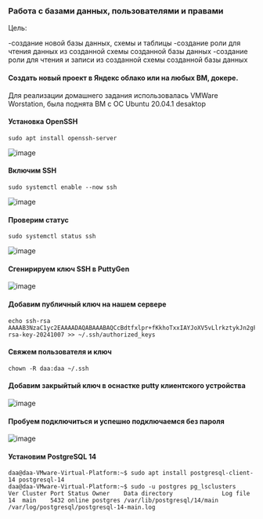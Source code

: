### Работа с базами данных, пользователями и правами

Цель:

-создание новой базы данных, схемы и таблицы
-создание роли для чтения данных из созданной схемы созданной базы данных
-создание роли для чтения и записи из созданной схемы созданной базы данных

#### Cоздать новый проект в Яндекс облако или на любых ВМ, докере.

Для реализации домашнего задания использовалась VMWare Worstation, была поднята ВМ с ОС Ubuntu 20.04.1 desaktop

#### Установка OpenSSH

```
sudo apt install openssh-server
```

![image](https://github.com/user-attachments/assets/7620c019-f33a-4e16-9775-e477b5bfd14d)

#### Включим SSH

```
sudo systemctl enable --now ssh
```
![image](https://github.com/user-attachments/assets/0d7ad1d9-e9aa-49cf-b921-94e7d1bc11c4)

#### Проверим статус

```
sudo systemctl status ssh
```
![image](https://github.com/user-attachments/assets/43adbe0b-e8db-49bf-8d5f-ff71b677dae6)

#### Сгенирируем ключ SSH в PuttyGen

![image](https://github.com/user-attachments/assets/afa38444-4ffb-4a91-8f2d-748630c4f31d)

#### Добавим публичный ключ на нашем сервере

```
echo ssh-rsa AAAAB3NzaC1yc2EAAAADAQABAAABAQCcBdtfxlpr+fKkhoTxxIAYJoXV5vLlrkztykJn2gFkmDDt6Gon0EUsSY0lk10C/SzwoVmfQR3GYEtpGbeGex8b0SaSxf4K/K6GUJgsBprbasabwYpA37P2PTE9Y7fIxrLsl4PjhWbDnalysl/Qef/LTUgiH6mR1oUxYSa+HP3D/i1L0O5XNI6jw88G6a+eKZlloVbcCxkSsC1+1Ay7NjAirZUR6BeQpUEnzM/KCm3nlx3z/adYQSZlb6i36ZibK4w5N3+o2wU0GKRyCrlWKnMo+fLtWQbZyp+O2DoN9+fYRiQ4ggfI1bgDXLT6UPQdGG3QxuB5Sqs4RFvI4NdmCgTH rsa-key-20241007 >> ~/.ssh/authorized_keys
```

#### Свяжем пользователя и ключ

```
chown -R daa:daa ~/.ssh
```

#### Добавим закрыйтый ключ в оснастке putty клиентского устройства

![image](https://github.com/user-attachments/assets/d812510c-24ad-4416-a21a-3f8cff3e066e)

#### Пробуем подключиться и успешно подключаемся без пароля

![image](https://github.com/user-attachments/assets/53d020ab-e080-4c15-807e-d6abb86d74b6)

#### Установим PostgreSQL 14

```
daa@daa-VMware-Virtual-Platform:~$ sudo apt install postgresql-client-14 postgresql-14
daa@daa-VMware-Virtual-Platform:~$ sudo -u postgres pg_lsclusters               Ver Cluster Port Status Owner    Data directory              Log file
14  main    5432 online postgres /var/lib/postgresql/14/main /var/log/postgresql/postgresql-14-main.log
```





